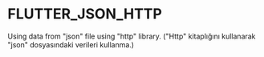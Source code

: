 # FLUTTER_JSON_HTTP
 Using data from "json" file using "http" library. ("Http" kitaplığını kullanarak "json" dosyasındaki verileri kullanma.)
